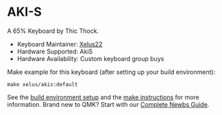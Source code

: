 # AKI-S

A 65% Keyboard by Thic Thock.

* Keyboard Maintainer: [Xelus22](https://github.com/Xelus22)  
* Hardware Supported: AkiS 
* Hardware Availability: Custom keyboard group buys

Make example for this keyboard (after setting up your build environment):

    make xelus/akis:default

See the [build environment setup](https://docs.qmk.fm/#/getting_started_build_tools) and the [make instructions](https://docs.qmk.fm/#/getting_started_make_guide) for more information. Brand new to QMK? Start with our [Complete Newbs Guide](https://docs.qmk.fm/#/newbs).
